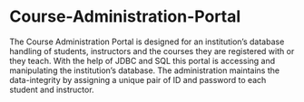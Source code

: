 # Course-Administration-Portal
The Course Administration Portal is designed for an institution’s database handling of students, instructors and the courses they are registered with or they teach. With the help of JDBC and SQL this portal is accessing and manipulating the institution’s database. The administration maintains the data-integrity by assigning a unique pair of ID and password to each student and instructor.
